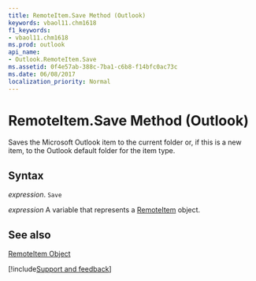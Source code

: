 ```yaml
---
title: RemoteItem.Save Method (Outlook)
keywords: vbaol11.chm1618
f1_keywords:
- vbaol11.chm1618
ms.prod: outlook
api_name:
- Outlook.RemoteItem.Save
ms.assetid: 0f4e57ab-388c-7ba1-c6b8-f14bfc0ac73c
ms.date: 06/08/2017
localization_priority: Normal
---
```



# RemoteItem.Save Method (Outlook)

Saves the Microsoft Outlook item to the current folder or, if this is a new item, to the Outlook default folder for the item type.


## Syntax

_expression_. `Save`

_expression_ A variable that represents a [RemoteItem](./Outlook.RemoteItem.md) object.


## See also


[RemoteItem Object](Outlook.RemoteItem.md)

[!include[Support and feedback](~/includes/feedback-boilerplate.md)]